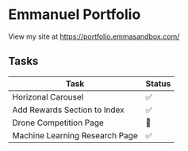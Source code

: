 # Emmanuel Portfolio

View my site at https://portfolio.emmasandbox.com/

## Tasks

| Task           | Status |
|----------------|---------------|
| Horizonal Carousel | :white_check_mark:   |
| Add Rewards Section to Index   | :white_check_mark:   |
| Drone Competition Page   | :running:   |
| Machine Learning Research Page   | :white_check_mark:   |
